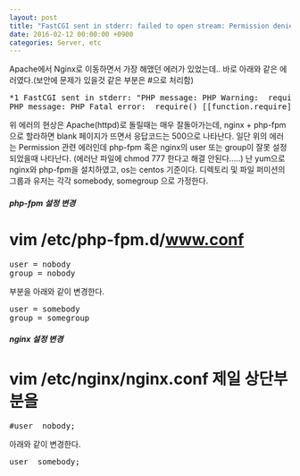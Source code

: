 ```yaml
---
layout: post
title: "FastCGI sent in stderr: failed to open stream: Permission denied in .php"
date: 2016-02-12 00:00:00 +0900
categories: Server, etc 
---
```



Apache에서 Nginx로 이동하면서 가장 해맸던 에러가 있었는데.. 바로 아래와 같은 에러였다.(보안에 문제가 있을것 같은 부분은 #으로 처리함)

<pre>*1 FastCGI sent in stderr: "PHP message: PHP Warning:  require(#######################.php) [[function.require](function.require)]: failed to open stream: Permission denied in #############################.php on line 21
PHP message: PHP Fatal error:  require() [[function.require](function.require)]: Failed opening required '#####################.php' (include_path='.:/usr/share/pear:/usr/share/php') in ##################.php on line 21" while reading response header from upstream, client: #########, server: ##################, request: "GET / HTTP/1.1", upstream: "fastcgi://127.0.0.1:#####", host: "####################"
</pre>

위 에러의 현상은 Apache(httpd)로 돌릴때는 매우 잘돌아가는데, nginx + php-fpm 으로 할라하면 blank 페이지가 뜨면서 응답코드는 500으로 나타난다. 일단 위의 에러는 Permission 관련 에러인데 php-fpm 혹은 nginx의 user 또는 group이 잘못 설정되었을때 나타난다. (에러난 파일에 chmod 777 한다고 해결 안된다.....) 난 yum으로 nginx와 php-fpm을 설치하였고, os는 centos 기준이다. 디렉토리 및 파일 퍼미션의 그룹과 유저는 각각 somebody, somegroup 으로 가정한다.

##### php-fpm 설정 변경

# vim /etc/php-fpm.d/www.conf

<pre>user = nobody
group = nobody
</pre>

부분을 아래와 같이 변경한다.

<pre>user = somebody
group = somegroup
</pre>

##### nginx 설정 변경

# vim /etc/nginx/nginx.conf 제일 상단부분을

<pre>#user  nobody;
</pre>

아래와 같이 변경한다.

<pre>user  somebody;
</pre>